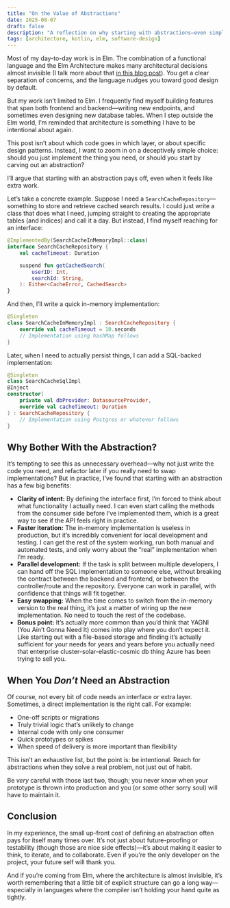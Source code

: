 ```yaml
---
title: "On the Value of Abstractions"
date: 2025-08-07
draft: false
description: "A reflection on why starting with abstractions—even simple ones—pays off in real-world development."
tags: [architecture, kotlin, elm, software-design]
---
```


Most of my day-to-day work is in Elm. The combination of a functional language and the Elm Architecture makes many architectural decisions almost invisible (I talk more about that [in this blog post](/posts/why-i-hope-i-get-to-write-a-lot-of-elm-code-in-2025/#the-elm-architecture-vs-clean-architecture)). You get a clear separation of concerns, and the language nudges you toward good design by default.

But my work isn’t limited to Elm. I frequently find myself building features that span both frontend and backend—writing new endpoints, and sometimes even designing new database tables. When I step outside the Elm world, I’m reminded that architecture is something I have to be intentional about again.

This post isn’t about which code goes in which layer, or about specific design patterns. Instead, I want to zoom in on a deceptively simple choice: should you just implement the thing you need, or should you start by carving out an abstraction?

I’ll argue that starting with an abstraction pays off, even when it feels like extra work.

Let’s take a concrete example. Suppose I need a `SearchCacheRepository`—something to store and retrieve cached search results. I could just write a class that does what I need, jumping straight to creating the appropriate tables (and indices) and call it a day. But instead, I find myself reaching for an interface:

```kotlin
@ImplementedBy(SearchCacheInMemoryImpl::class)
interface SearchCacheRepository {
    val cacheTimeout: Duration

    suspend fun getCachedSearch(
        userID: Int,
        searchId: String,
    ): Either<CacheError, CachedSearch>
}
```

And then, I’ll write a quick in-memory implementation:

```kotlin
@Singleton
class SearchCacheInMemoryImpl : SearchCacheRepository {
    override val cacheTimeout = 10.seconds
    // Implementation using hashMap follows
}
```

Later, when I need to actually persist things, I can add a SQL-backed implementation:

```kotlin
@Singleton
class SearchCacheSqlImpl
@Inject
constructor(
    private val dbProvider: DatasourceProvider,
    override val cacheTimeout: Duration
) : SearchCacheRepository {
    // Implementation using Postgres or whatever follows
}
```

## Why Bother With the Abstraction?

It’s tempting to see this as unnecessary overhead—why not just write the code you need, and refactor later if you really need to swap implementations? But in practice, I’ve found that starting with an abstraction has a few big benefits:

- **Clarity of intent:** By defining the interface first, I’m forced to think about what functionality I actually need. I can even start calling the methods from the consumer side before I’ve implemented them, which is a great way to see if the API feels right in practice.
- **Faster iteration:** The in-memory implementation is useless in production, but it’s incredibly convenient for local development and testing. I can get the rest of the system working, run both manual and automated tests, and only worry about the “real” implementation when I’m ready.
- **Parallel development:** If the task is split between multiple developers, I can hand off the SQL implementation to someone else, without breaking the contract between the backend and frontend, or between the controller/route and the repository. Everyone can work in parallel, with confidence that things will fit together.
- **Easy swapping:** When the time comes to switch from the in-memory version to the real thing, it’s just a matter of wiring up the new implementation. No need to touch the rest of the codebase.
- **Bonus point:** It’s actually more common than you’d think that YAGNI (You Ain’t Gonna Need It) comes into play where you don’t expect it. Like starting out with a file-based storage and finding it’s actually sufficient for your needs for years and years before you actually need that enterprise cluster-solar-elastic-cosmic db thing Azure has been trying to sell you.

## When You _Don’t_ Need an Abstraction

Of course, not every bit of code needs an interface or extra layer. Sometimes, a direct implementation is the right call. For example:

- One-off scripts or migrations
- Truly trivial logic that’s unlikely to change
- Internal code with only one consumer
- Quick prototypes or spikes
- When speed of delivery is more important than flexibility

This isn’t an exhaustive list, but the point is: be intentional. Reach for abstractions when they solve a real problem, not just out of habit.

Be _very_ careful with those last two, though; you never know when your prototype is thrown into production and you (or some other sorry soul) will have to maintain it.

## Conclusion

In my experience, the small up-front cost of defining an abstraction often pays for itself many times over. It’s not just about future-proofing or testability (though those are nice side effects)—it’s about making it easier to think, to iterate, and to collaborate. Even if you’re the only developer on the project, your future self will thank you.

And if you’re coming from Elm, where the architecture is almost invisible, it’s worth remembering that a little bit of explicit structure can go a long way—especially in languages where the compiler isn’t holding your hand quite as tightly.

